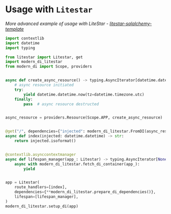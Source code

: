 # Usage with `Litestar`

*More advanced example of usage with LiteStar - [litestar-sqlalchemy-template](https://github.com/modern-python/litestar-sqlalchemy-template)*

```python
import contextlib
import datetime
import typing

from litestar import Litestar, get
import modern_di_litestar
from modern_di import Scope, providers


async def create_async_resource() -> typing.AsyncIterator[datetime.datetime]:
    # async resource initiated
    try:
        yield datetime.datetime.now(tz=datetime.timezone.utc)
    finally:
        pass  # async resource destructed


async_resource = providers.Resource(Scope.APP, create_async_resource)


@get("/", dependencies={"injected": modern_di_litestar.FromDI(async_resource)})
async def index(injected: datetime.datetime) -> str:
    return injected.isoformat()


@contextlib.asynccontextmanager
async def lifespan_manager(app_: Litestar) -> typing.AsyncIterator[None]:
    async with modern_di_litestar.fetch_di_container(app_):
        yield


app = Litestar(
    route_handlers=[index],
    dependencies={**modern_di_litestar.prepare_di_dependencies()},
    lifespan=[lifespan_manager],
)
modern_di_litestar.setup_di(app)
```
